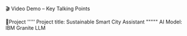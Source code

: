 🎬 Video Demo – Key Talking Points

🔹Project 
'''''
Project title: Sustainable Smart City Assistant
"""""
AI Model: IBM Granite LLM


